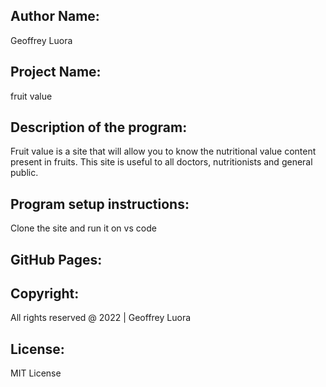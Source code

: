 ## Author Name:
Geoffrey Luora

## Project Name:
fruit value

## Description of the program:

Fruit value is a site that will allow you to know the nutritional value content present in fruits. This site is useful to all doctors, nutritionists and general public. 

## Program setup instructions:
Clone the site and run it on vs code


## GitHub Pages:


## Copyright:
All rights reserved @ 2022 | Geoffrey Luora

## License:
MIT License